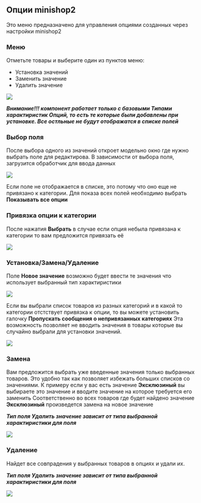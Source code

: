 ## Опции minishop2

Это меню предназначено для управления опциями созданных через настройки minishop2

### Меню

Отметьте товары и выберите один из пунктов меню:

* Установка значений
* Заменить значение
* Удалить значение

![](https://file.modx.pro/files/8/d/6/8d615eb1b3d4d7204c6036e9c5c8811c.png)

***Внимание!!! компонент работает только с базовыми Типами характиристик Опций, то есть те которые были добавлены при установке. Все остльные не будут отображатся в списке полей***

### Выбор поля

После выбора одного из значений откроет модельно окно где нужно выбрать поле для редактирова.
В зависимости от выбора поля, загрузится обработчик для ввода данных

![](https://file.modx.pro/files/5/7/3/57310abfc61f6cbd0650afa4d9d10e8b.png)

Если поле не отображается в списке, это потому что оно еще не привязано к категории.
Для показа всех полей необходимо выбрать **Показывать все опции**

### Привязка опции к категории

После нажатия **Выбрать** в случае если опция небыла привязана к категории то вам предложится привязать её

![](https://file.modx.pro/files/f/4/1/f41ad25f71cfb5a467cb5581ba830ba7.png)

### Установка/Замена/Удаление

Поле **Новое значение** возможно будет ввести те значения что использует выбранный тип характиристики

![](https://file.modx.pro/files/1/9/8/19830859d17b06798e6693a4e988254d.png)

Если вы выбрали список товаров из разных категорий и в какой то категории отстствует привязка к опции, то вы можете установить галочку **Пропускать сообщения о непривязанных категориях**
Эта возможность позволяет не вводить значения в товары которые вы случайно выбрали для установки значений.

![](https://file.modx.pro/files/3/1/2/3129eff35aba7449f9ac003d7f0ede1c.png)

### Замена

Вам предложится выбрать уже введенные значения только выбранных товаров. Это удобно так как позволяет избежать больших списков со значениями.
К примеру если у вас есть значение **Эксклюзиный** вы выбираете это значение и вводите значение на которое требуется его заменить
Соответственно во всех товаров где будет найдено значение **Эксклюзиный** произведется замена на новое значение

***Тип поля Удалить значение зависит от типа выбранной характиристики для поля***

![](https://file.modx.pro/files/1/5/b/15bf0fcd3aad05588e4532d2c0323903.png)

### Удаление

Найдет все совпрадения у выбранных товаров в опциях и удали их.

***Тип поля Удалить значение зависит от типа выбранной характиристики для поля***

![](https://file.modx.pro/files/3/8/1/381ca9d7690165f1ef6a3536fd21cd2e.png)
